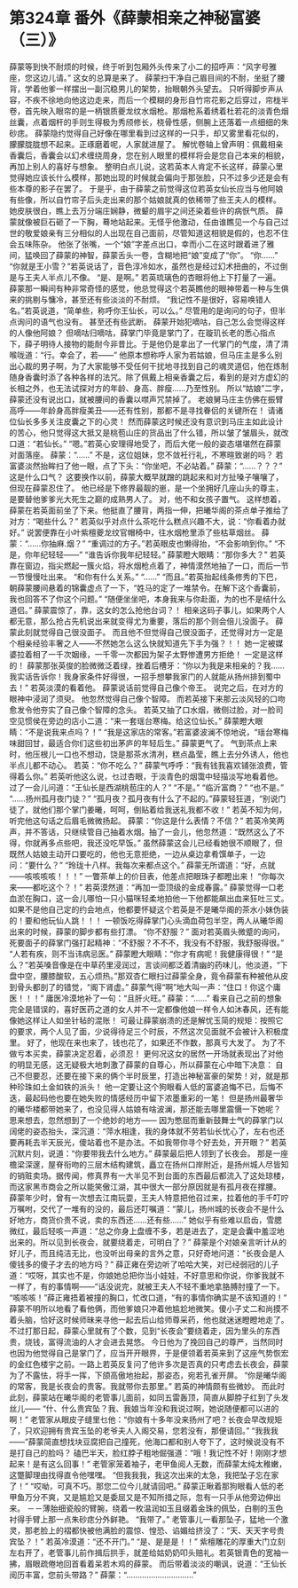 # 第324章 番外《薛蒙相亲之神秘富婆（三）》
薛蒙等到快不耐烦的时候，终于听到包厢外头传来了小二的招呼声：“风字号雅座，您这边儿请。”
这女的总算是来了。
薛蒙扫干净自己眉目间的不耐，坐挺了腰背，学着他爹一样摆出一副沉稳男儿的架势，抬眼朝外头望去。
只听得脚步声从容，不疾不徐地向他这边走来，而后一个模糊的身形自竹帘花影之后穿过，帘栊半卷，首先映入眼帘的是一柄银质夔龙纹水烟枪。那烟枪系着绣着杜若花的淡青色烟丝囊，点着烟杆的手则生得极为秀颀修长，桡骨性感，侧腕上还落着一点细细的朱砂痣。
薛蒙隐约觉得自己好像在哪里看到过这样的一只手，却又雾里看花似的，朦朦胧胧想不起来。正琢磨着呢，人家就进屋了。
解忧卷轴上曾声明：佩戴相亲香囊后，香囊会以幻术缠绕周身，您在别人眼里的模样将会是您自己本来的相貌，再加上别人的喜好与想象。
整明白点儿说，这若英本人肯定不长这样，薛蒙心里觉得她应该长什么模样，那她出现的时候就会偏向于那张脸，只不过多少还是会有些本尊的影子在罢了。
于是乎，由于薛蒙之前觉得这位若英女仙长应当与他阿娘有些像，所以自竹帘子后头走出来的那个姑娘就真的依稀带了些王夫人的模样。
她皮肤很白，瞧上去万分端庄娴静，微颦的眉宇之间还染着些许的病恹气质。
薛蒙就像被巨石砸了一下胸，蓦地站起来。无怪乎他激动，任由谁瞧见一个与自己过世的敬爱娘亲有三分相似的人出现在自己面前，尽管知道这相貌是假的，也忍不住会五味陈杂。
他张了张嘴，一个“娘”字差点出口，幸而小二在这时跟着进了雅间，猛唤回了薛蒙的神智，薛蒙舌头一卷，含糊地把“娘”变成了“你”。
“你……”
“你就是王小雪？”若英说话了，音色淳冷如水，虽然也是经过幻术扭曲的，不过倒是与王夫人半点儿不像。
“是、是啊。”
若英琉璃色的杏眼将他上下打量了一遍。
薛蒙那一瞬间有种非常奇怪的感觉，他总觉得这个若英瞧他的眼神带着一种与生俱来的挑剔与慵冷，甚至还有些淡淡的不耐烦。
“我记性不是很好，容易唤错人名。”若英说道，“简单些，称呼你王仙长，可以么。”
尽管用的是询问的句子，但半点询问的语气也没有。
甚至还有些武断。
薛蒙开始犯嘀咕，自己怎么会觉得这样的人像他阿娘？
但嘀咕归嘀咕，薛掌门毕竟是掌门了，在璇玑长老的悉心指点下，薛子明待人接物的能耐今非昔比。于是他仍是拿出了一代掌门的气度，清了清喉咙道：“行。幸会了，若——”
他原本想称呼人家为若姑娘，但马庄主是多么别出心裁的男子啊，为了大家能够不受任何干扰地寻找到自己的魂灵道侣，他在炼制随身香囊时添了各种各样的法咒。除了佩戴上相亲香囊之后，看到的是对方虚幻的长相之外，也无法试探对方的年龄、身高、胖瘦……乃至性别。
所以“姑娘”二字，薛蒙还没有说出口，就被腰间的香囊以噤声咒禁掉了。
老娘舅马庄主仿佛在振臂高呼——年龄身高胖瘦美丑——还有性别，那都不是寻找眷侣的关键所在！
请诸位仙长多多关注皮囊之下的心灵！
然而薛蒙这时候还没有意识到马庄主如此设计的苦心，他只觉得这大抵又是桃苞山庄的货品出了什么错，所以皱了皱眉头，就改口道：“若仙长。”
“嗯。”若英心安理得地受了，而后大佬一般的姿态堪堪然在薛蒙对面落座。
薛蒙：“……”
不是，这位姐妹，您不敛衽行礼，不寒暄致谢的吗？
若富婆淡然抬眸扫了他一眼，点了下头：“你坐吧，不必站着。”
薛蒙：“……？？？”
这是什么口气？
这要换作以前，薛蒙大概早就蹭的跳起来和对方扯嗓子嚷嚷了，但现在薛蒙忍住了。
他已经是下修界最靓的崽，是一个坐拥好几座山头的尊主，是要替他爹爹光大死生之巅的成熟男人了。
对，他不和女孩子置气。
这样想着，薛蒙在若英面前坐了下来。他挺直了腰背，两指一伸，把曦华阁的茶点单子推给了对方：“喝些什么？”
若英似乎对点什么茶吃什么糕点兴趣不大，说：“你看着办就好。”
说罢便靠在小叶紫檀夔龙纹官帽椅中，往水烟枪里添了些枯草烟丝。
薛蒙：“……你抽麻.烟？”
“重调过的方子。”若英眼皮也懒得抬，“不会影响到你。”
“不是，你年纪轻轻——”
“谁告诉你我年纪轻轻。”
薛蒙瞪大眼睛：“那你多大？”
若英靠在窗边，指尖燃起一簇火焰，将水烟枪点着了，神情漠然地抽了一口，而后一节一节慢慢吐出来。
“和你有什么关系。”
“……”
“而且。”若英抬起线条修秀的下巴，朝薛蒙腰间悬着的锦囊虚点了一下，“姓马的定了一堆禁令。在解下这个香囊前，我也回答不了你这个问题。”
“随便坐坐吧，本身我来与你赴面，为的也不是结什么道侣。”
薛蒙震惊了，靠，这女的怎么抢他台词？！
相亲这码子事儿，如果两个人都无意，那么抢占先机说出来就变得尤为重要，落后的那个则会倍儿没面子。
薛蒙此刻就觉得自己很没面子。
而且他不但觉得自己很没面子，还觉得对方一定是个相亲经验丰奢之人——不然她怎么这么快就知道先下手为强？！！
她一定被媒婆拉着相了一千次姻缘，一千零一次都因为架子太野惨遭男方拒绝！
一定是这样的！
薛蒙那张英俊的脸微微泛着绿，挫着后槽牙：“你以为我是来相亲的？我……我实话告诉你！我身家条件好得很，一招手想攀我家门的人就能从扬州排到蜀中去！”
若英淡漠的看着他。
薛蒙说话前觉得自己像个帝王。
说完之后，在对方的眼神中浸润了须臾。
他忽然觉得自己像个智障。
而若英接下来那云淡风轻的口吻愈发令他夯实了自己像个智障的念头。
若英又抽了口水烟，微侧过脸，对一脸司空见惯侯在旁边的店小二道：“来一套瑶台寒梅。给这位仙长。”
薛蒙瞪大眼睛：“不是说我来点吗？！”
“我是这家店的常客。”若富婆波澜不惊地说，“瑶台寒梅味甜回甘，最适合你们这些初出茅庐的年轻后生。”
薛蒙更气了。
气到茶点上来时，他压根儿一口也不想动，饶是那茶水清冽，糕点晶莹，瞧上去分外诱人，他也半点儿都不动心。
若英：“你不吃么？”
薛蒙气呼呼：“我有钱我喜欢铺张浪费，管得着么你。”
若英听他这么说，乜过杏眼，于淡青色的烟霭中轻描淡写地看着他。过了一会儿问道：“王仙长是西湖桃苞庄的人？”
“不是。”
“临沂富商？”
“也不是。”
“……扬州孤月夜门徒？”
“孤月夜？孤月夜有什么了不起的。”薛蒙轻狂道，“别说门徒了，就他们那个掌门姜曦，呵呵，倒贴着给我送礼我都不收！”
若英不知为何，听完他这句话之后眉毛微微扬起。
薛蒙：“你这是什么表情？不信？”
若英冷笑两声，并不答话，只继续管自己抽着水烟。抽了一会儿，他忽然道：“既然这么了不得，你就再多点些吧，我还没吃早饭。”
虽然薛蒙这会儿已经看她很不顺眼了，但既然人姑娘主动开口要吃的，他也无意拒绝，一边从桌边拿肴馔单子，一边问：“要什么？”
“玲珑十八样。我每次来都点这个。”
薛蒙无所谓道：“好，点就——咳咳咳咳！！！”
一瞥茶单上的价目表，他差点把眼珠子都瞪出来！
“你每次来——都吃这个？！”
若英漠然道：“再加一壶顶级的金成春露。”
薛蒙觉得一口老血淤在胸口，这一会儿哪怕一只小猫咪轻柔地拍他一下他都能飙出血来狂吐三丈。
如果不是他自己定的约会地点，他都要怀疑这个若英是不是曦华阁的茶水小妹伪装的！要和他玩仙人跳！！！
一顿饭吃得薛掌门心头滴血荷包半空，两人从曦华阁出来的时候，薛蒙的脚步都有些打漂。
“你不舒服？”
面对若英眉头微蹙的询问，死要面子的薛掌门强打起精神：“不舒服？不不不，我没有不舒服，我舒服得很。”
“人若有疾，则不当讳病忌医。”
薛蒙瞪大眼睛：“你才有病呢！我健康得很！”
“是么？”若英嗓音像是在中草药里浸润过，言谈间都泛着清幽的药味儿，他淡道，“下盘中空，腰膝酸软，五心烦热。”那双杏仁眼扫过薛蒙全身，竟令薛蒙有种被他从皮到骨头都剖了的错觉，“阁下肾虚。”
薛蒙气得“啊”地大叫一声：“住口！你这个庸医！！！”
庸医冷漠地补了一句：“且肝火旺。”
薛蒙：“……”
看来自己之前的想象完全是错误的，喜好医药之道的女人并不一定都像他娘一样令人如沐春风，还有能像她这样让人如坐针毡的混账！
可最让薛蒙崩溃的还是解忧玉简的规矩：按照它的要求，两个人见了面，少说得待足三个时辰，不然这次见面就不会被计入积极度里。
好了，他现在来也来了，钱也花了，如果还不作数，那真亏大发了。
为了不做亏本买卖，薛蒙决定忍着，必须忍！
更何况这女的居然一开场就表现出了对他的明显无感，这无疑极大地刺激了薛蒙的自尊心，所以薛蒙在心中暗下决意：
自己不但要忍，还要在接下来的俩个半时辰里，打造出神秘富豪的架势！对，就是那种珍珠如土金如铁的派头！
他一定要让这个狗眼看人低的富婆追悔不已，后悔不迭，最起码他也要在她失败的情感经历中留下浓墨重彩的一笔！
但是扬州最奢华的曦华楼都带她来了，也没见得人姑娘有啥波澜，那还能去哪里震慑一下她呢？
思来想去，忽然想到了一个绝妙的地方——
因为憋屈而重新鼓舞士气的薛掌门以阔佬的姿态抬头，深沉道：“萍水相逢，我的身体就不劳若仙长忧心了，左右也还要再耗去半天辰光，傻站着也不是办法。不如我带你寻个好去处，开开眼？”
若英沉默片刻，说道：“你要带我去什么地方。”
薛蒙最后把人领到了长夜会。
那是一座檐梁深邃，屋脊衔吻的三层木结构建筑，矗立在扬州口岸附近，是扬州城人尽皆知的销赃卖场。据传闻，修真界有一大半见不到台面的东西最后都流入了这处琼楼，而这家黑市商会之所以能笑傲江湖，其中很大一部分原因就是有孤月夜在撑腰。
薛蒙年少时，曾有一次想去江南玩耍，王夫人特意把他召过来，拉着他的手千叮咛万嘱咐，交代了一堆有的没的，最后还叮嘱道：“蒙儿，扬州城的长夜会不是什么好地方，商货价贵不说，卖的东西还……还有些……”
她似乎有些难以启齿，雪腮微红，最后轻咳一声道：“总之你身上盘缠不多，若是进去了，定是会囊中羞涩地出来的。所以见到长夜会，就要绕着走，可明白了？”
薛蒙是个对娘亲言听计从的好儿子，而且纯洁无比，也没听出母亲的言外之意，只好奇地问道：“长夜会是人傻钱多的傻子才去的地方吗？”
薛正雍在旁边听了哈哈大笑，对已经弱冠的儿子道：“哎呀，其实也不是，你娘她总把你当小娃娃，不好意思和你说，你爹我就不一样了，有的事情啊——”话没说完，就被王夫人不轻不重地拿胳膊肘撞了一下。
“咳咳咳！”薛正雍捂着被撞的胸口，忙改口道，“有的事情你确实是不该知道的！”
薛蒙不明所以地看了看他俩，而他爹娘只冲着他尴尬地微笑。傻小子丈二和尚摸不着头脑，恰好这时候师昧来寻他一起去后山给师尊采药，他也就迷迷瞪瞪地走了。
不过打那日起，薛蒙心里就有了个数，见到“长夜会”要绕着走，因为里头的东西贵，烧钱，富得流油的人才会进去晃悠。
今日他为了挽回自己的尊严，当然同时也因为他觉得自己是掌门了，应当开开眼界，于是便领着若英来到了这座气势恢宏的金红色楼宇之前。一路上若英反复问了他许多次是否真的只考虑去长夜会，薛蒙为了不露怯，将手一挥，下颌高傲地抬起，那姿态，宛若孔雀开屏。
“你是曦华阁的常客，我是长夜会的贵客。我就带你去那里。”
若英的神情颇有些微妙。
而此时此刻，薛蒙站在曦华阁的老管事儿面前，如同五雷轰顶，简直从脚脖子红到了头发丝儿——
“什、什么贵宾坠？我、我娘当年没和我说过啊，她说随便都可以进的啊！”
老管家从眼皮子缝里乜他：“你娘有十多年没来扬州了吧？长夜会早改规矩了，只欢迎拥有贵宾玉坠的老爷夫人入阁交易，您若没有，那便请回。”
“我我我——”薛蒙简直想找块豆腐把自己撞死，他海口都和别人夸下了，这时候说没有不是打自己的脸吗？
磕巴半天，脸红脖子粗地倔强道：“哦！我记性不好！刚刚才想起来！是有这么回事！”
老管家笼着袖子，老甲鱼阅人无数，而薛蒙太纯太稚嫩，这蹩脚理由找得直令他嘿嘿。
“但我我我，我这次出来的太急，我把坠子忘在家了！”
“哎呦，可真不巧。那您二位今儿就请回吧。”
薛蒙正瞅着那狗眼看人低的老甲鱼万分不爽，又是尴尬又是委屈又是不知所措之际，忽有一只手从他旁边伸出来。
－－薄胎细瓷般的臂腕，绕着一枚温润如玉且缀着金珠的佩坠，白剔的玉色衬得手臂上那一点朱砂痣分外鲜艳。
“我带了。”
老管事儿一看那坠子，猛地一个激灵，那老脸上的褶都快被他满脸的震惊、惶恐、谄媚给挤没了：“天、天天字号贵宾坠？！”
若英冷漠道：“还不开门。”
“是、是是是！！”
紫檀雕花的厚重大门立刻左右开了，老管事儿前作揖后拱手，就差给姑奶奶叩头赔礼。若英银青色的宽袖一拂，眉眼疏倦地回首看着呆若木鸡的薛蒙。
而后带着淡淡的嘲讽，说道：“王仙长阅历丰富，您前头带路？”
薛蒙：“…………………………”

